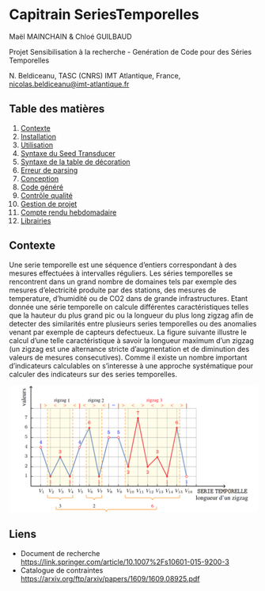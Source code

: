 # Capitrain SeriesTemporelles

Maël MAINCHAIN & Chloé GUILBAUD

Projet Sensibilisation à la recherche - Genération de Code pour des Séries Temporelles

N. Beldiceanu, TASC (CNRS) IMT Atlantique, France, nicolas.beldiceanu@imt-atlantique.fr


## Table des matières

1. [Contexte](docs/Context.md)
2. [Installation](docs/Installation.md)
3. [Utilisation](docs/Utilisation.md)
4. [Syntaxe du Seed Transducer](docs/SeedTransducer.md)
5. [Syntaxe de la table de décoration](docs/DecorationTable.md)
6. [Erreur de parsing](docs/ParsingErrors.md)
7. [Conception](docs/Conception.md)
8. [Code généré](docs/GeneratedCode.md)
9. [Contrôle qualité](docs/Testing.md)
10. [Gestion de projet](docs/ProjectManagement.md)
11. [Compte rendu hebdomadaire](docs/WeeklyReport.md)
12. [Librairies](docs/Library.md)


## Contexte

Une serie temporelle est une séquence d’entiers correspondant à des mesures effectuées à intervalles réguliers. Les séries temporelles se rencontrent dans un grand nombre de domaines tels par exemple des mesures d’electricité produite par des stations, des mesures de temperature, d’humidité ou de CO2 dans de grande infrastructures. Etant donnée une série temporelle on calcule différentes caractéristiques telles que la hauteur du plus grand pic ou la longueur du plus long zigzag afin de detecter des similarités entre plusieurs series temporelles ou des anomalies venant par exemple de capteurs defectueux. La figure suivante illustre le calcul d’une telle caractéristique à savoir la longueur maximum d’un zigzag (un zigzag est une alternance stricte d’augmentation et de diminution des valeurs de mesures consecutives). Comme il existe un nombre important d’indicateurs calculables on s’interesse à une approche systématique pour calculer des indicateurs sur des series temporelles.

![Série temporelle](docs/img/serie_temporelle.png)


## Liens

- Document de recherche
<a href="https://link.springer.com/article/10.1007%2Fs10601-015-9200-3">https://link.springer.com/article/10.1007%2Fs10601-015-9200-3</a>
- Catalogue de contraintes
<a href="https://arxiv.org/ftp/arxiv/papers/1609/1609.08925.pdf">https://arxiv.org/ftp/arxiv/papers/1609/1609.08925.pdf</a>